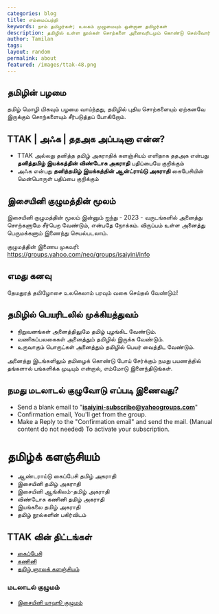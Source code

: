 ```yaml
---
categories: blog
title: எம்மைப்பற்றி
keywords: நாம் தமிழர்கள்; உலகம் முழுமையும் ஒன்றான தமிழர்கள்
description: தமிழில் உள்ள நூல்கள் சொற்களை அனைவரிடமும் கொண்டு செல்வோர்
author: Tamilan
tags: 
layout: random
permalink: about
featured: /images/ttak-48.png
---
```

## தமிழின் பழமை 

தமிழ் மொழி மிகவும் பழமை வாய்ந்தது, 
தமிழில் புதிய சொற்களையும் ஏற்கனவே இருக்கும் சொற்களையும் சீர்படுத்தப் போகிறோம். 

## TTAK | அ‍ஃக | ததஅக அப்படினா என்ன?

- TTAK அல்லது தனித்த தமிழ் அகராதிக் களஞ்சியம் எளிதாக ததஅக என்பது **தனித்தமிழ் இயக்கத்தின் விண்டோசு அகராதி** பதிப்பையே குறிக்கும்
- அ‍ஃக என்பது **தனித்தமிழ் இயக்கத்தின் ஆன்ட்ராய்டு அகராதி** கைபேசியின் மென்பொருள் பதிப்பை குறிக்கும்

## இசையினி குழுமத்தின் மூலம் 

இசையினி குழுமத்தின் மூலம் இன்னும் ஐந்து - 2023 - வருடங்களில் அனைத்து சொற்களுமே சீர்பெற வேண்டும், 
என்பதே நோக்கம். விருப்பம் உள்ள அனைத்து பெருமக்களும் இணைந்து செயல்படலாம்.

குழுமத்தின் இணைய முகவரி: https://groups.yahoo.com/neo/groups/isaiyini/info

## எமது கனவு

தேமதுரத் தமிழோசை உலகெலாம் பரவும் வகை செய்தல் வேண்டும்!

## தமிழில் பெயரிடலில் முக்கியத்துவம்

- நிறுவனங்கள் அனைத்திலுமே தமிழ் புழங்கிட வேண்டும். 
- வணிகப்பலகைகள் அனைத்தும் தமிழில் இருக்க வேண்டும். 
- உருவாகும் பொருட்கள் அனைத்தும் தமிழில் பெயர் வைத்திட வேண்டும்.

அனைத்து இடங்களிலும் தமிழைக் கொண்டு போய் சேர்க்கும் நமது பயணத்தில் தங்களால் பங்களிக்க முடியும் என்றால், எம்மோடு இனைந்திடுங்கள்.


## நமது மடலாடல் குழுவோடு எப்படி இணைவது?

- Send a blank email to "**isaiyini-subscribe@yahoogroups.com**"
- Confirmation email, You'll get from the group.
- Make a Reply to the "Confirmation email" and send the mail. (Manual content do not needed) To activate your subscription.

<h1>தமிழ்க் களஞ்சியம்</h1>
<ul>
<li>ஆண்டராய்டு கைப்பேசி தமிழ் அகராதி</li>
<li>இசையினி தமிழ் அகராதி</li>
<li>இசையினி ஆங்கிலம்-தமிழ் அகராதி</li>
<li>விண்டோசு கணினி தமிழ் அகராதி </li>
<li>இயங்கலை தமிழ் அகராதி</li>
<li>தமிழ் நூல்களின் பகிர்விடம்</li>
</ul>

<h2>TTAK வின் திட்டங்கள்</h2>
<ul>
<li><a href="android" target="_blank">கைப்பேசி</a></li>
<li><a href="ttak-web" target="_blank">கணினி</a></li>
<li><a href="ttak_tamil_ngaalakalanjiyam" target="_blank">தமிழ் ஞாலக் களஞ்சியம்</a></li>
</ul>

<h3>மடலாடல் குழுமம்</h3>
<ul>
<li><a href="https://groups.yahoo.com/neo/groups/isaiyini/info" target="_blank">இசையினி யாஹூ குழுமம்</a></li></ul>